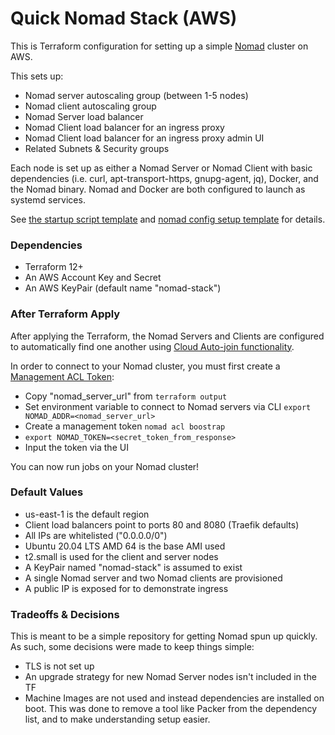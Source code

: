 # Quick Nomad Stack (AWS)

This is Terraform configuration for setting up a simple [Nomad](nomadproject.io) cluster on AWS.

This sets up:
* Nomad server autoscaling group (between 1-5 nodes)
* Nomad client autoscaling group
* Nomad Server load balancer
* Nomad Client load balancer for an ingress proxy
* Nomad Client load balancer for an ingress proxy admin UI
* Related Subnets & Security groups

Each node is set up as either a Nomad Server or Nomad Client with basic dependencies (i.e. curl, apt-transport-https, gnupg-agent, jq), Docker, and the Nomad binary. Nomad and Docker are both configured to launch as systemd services.

See [the startup script template](./templates/startup.sh.tpl) and [nomad config setup template](./templates/nomad.sh.tpl) for details.

### Dependencies

- Terraform 12+
- An AWS Account Key and Secret
- An AWS KeyPair (default name "nomad-stack")

### After Terraform Apply

After applying the Terraform, the Nomad Servers and
Clients are configured to automatically find one another
using [Cloud Auto-join functionality](https://www.nomadproject.io/docs/configuration/server_join#cloud-auto-join).

In order to connect to your Nomad cluster, you must first
create a [Management ACL Token](https://learn.hashicorp.com/tutorials/nomad/access-control-tokens?in=nomad/access-control#token-types):
* Copy "nomad_server_url" from `terraform output`
* Set environment variable to connect to Nomad servers via CLI `export NOMAD_ADDR=<nomad_server_url>`
* Create a management token `nomad acl boostrap`
* `export NOMAD_TOKEN=<secret_token_from_response>`
* Input the token via the UI

You can now run jobs on your Nomad cluster!

### Default Values

* us-east-1 is the default region
* Client load balancers point to ports 80 and 8080 (Traefik defaults)
* All IPs are whitelisted ("0.0.0.0/0")
* Ubuntu 20.04 LTS AMD 64 is the base AMI used
* t2.small is used for the client and server nodes
* A KeyPair named "nomad-stack" is assumed to exist
* A single Nomad server and two Nomad clients are provisioned
* A public IP is exposed for to demonstrate ingress

### Tradeoffs & Decisions

This is meant to be a simple repository for getting Nomad spun up quickly.
As such, some decisions were made to keep things simple:
* TLS is not set up
* An upgrade strategy for new Nomad Server nodes isn't included in the TF
* Machine Images are not used and instead dependencies are installed on boot.
This was done to remove a tool like Packer from the dependency list, and to
make understanding setup easier.

